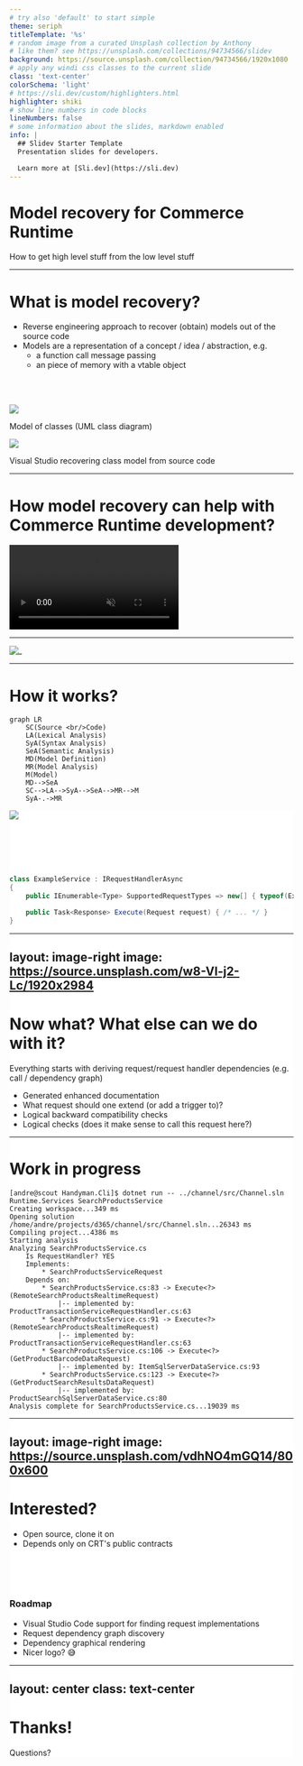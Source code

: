 ```yaml
---
# try also 'default' to start simple
theme: seriph
titleTemplate: '%s'
# random image from a curated Unsplash collection by Anthony
# like them? see https://unsplash.com/collections/94734566/slidev
background: https://source.unsplash.com/collection/94734566/1920x1080
# apply any windi css classes to the current slide
class: 'text-center'
colorSchema: 'light'
# https://sli.dev/custom/highlighters.html
highlighter: shiki
# show line numbers in code blocks
lineNumbers: false
# some information about the slides, markdown enabled
info: |
  ## Slidev Starter Template
  Presentation slides for developers.

  Learn more at [Sli.dev](https://sli.dev)
---
```


# Model recovery for Commerce Runtime

How to get high level stuff from the low level stuff

<div class="abs-br m-6 flex gap-2">
  <a href="https://github.com/andreesteve" target="_blank" alt="GitHub"
    class="text-xl icon-btn opacity-50 !border-none !hover:text-white">
    <carbon-logo-github />
  </a>
</div>


<!--
The last comment block of each slide will be treated as slide notes. It will be visible and editable in Presenter Mode along with the slide. [Read more in the docs](https://sli.dev/guide/syntax.html#notes)
-->

---

# What is model recovery?

- Reverse engineering approach to recover (obtain) models out of the source code
- Models are a representation of a concept / idea / abstraction, e.g.
  - a function call <carbon-arrow-right class="inline-block" /> message passing
  - an piece of memory with a vtable <carbon-arrow-right class="inline-block" /> object

<br>
<br>

<div grid="~ cols-2">
<div v-click>

<img src="https://upload.wikimedia.org/wikipedia/commons/thumb/6/66/KP-UML-Generalization-20060325.svg/450px-KP-UML-Generalization-20060325.svg.png" class="w-90
 rounded shadow" />

Model of classes (UML class diagram)

</div>
<div v-click>

<img src="https://docs.microsoft.com/en-us/previous-versions/images/dd409431.archexplorer_toplevel(vs.140).png" class="w-75 rounded shadow" />

Visual Studio recovering class model from source code

</div>
</div>


---

# How model recovery can help with Commerce Runtime development?

<video controls muted loop class="w-11/12">
  <source src="/handyman_visualstudio.webm" />
</video>

---

![_](/handyman-vs-marketplace.png)

<div class="abs-br m-6 flex gap-2">
  <a href="https://github.com/andreesteve/crthandyman" target="_blank" alt="GitHub"
    class="text-xl icon-btn opacity-50 !border-none !hover:text-white">
    <carbon-logo-github />
  </a>
</div>

---

# How it works?

<v-click>

```mermaid{scale: 0.8}
graph LR
    SC(Source <br/>Code)
    LA(Lexical Analysis)
    SyA(Syntax Analysis)
    SeA(Semantic Analysis)
    MD(Model Definition)
    MR(Model Analysis)
    M(Model)
    MD-->SeA
    SC-->LA-->SyA-->SeA-->MR-->M
    SyA-.->MR
```

</v-click>

<div v-click.hide style="background-color: white" class="absolute left-300px top-100px h-full w-full" />
<div v-click.hide style="background-color: white" class="absolute left-450px top-100px h-full w-full" />
<div v-click.hide style="background-color: white" class="absolute left-250px top-100px h-55px w-200px" />
<div v-click.hide style="background-color: white" class="absolute left-600px top-100px h-full w-full" />

<v-click>

<div class="w-400px h-75px top-40 left-10 absolute rounded-full border-2 border-opacity-50 border-red-500" />
<div class="w-150px h-50px top-26 left-112 absolute rounded-full border-2 border-opacity-50 border-red-500" />

<img class="w-100px top-60 left-40 absolute" src="https://user-images.githubusercontent.com/46729679/109719841-17b7dd00-7b5e-11eb-8f5e-87eb2d4d1be9.png">

</v-click>

<v-click>

<div class="w-150px h-50px top-24 left-72 absolute rounded-full border-2 border-opacity-50 border-blue-500" />
<div class="w-130px h-50px top-33 left-152 absolute rounded-full border-2 border-opacity-50 border-blue-500" />

</v-click>

<br>
<br>
<br>
<br>
<br>

<v-click>

```csharp {1|3|5}
class ExampleService : IRequestHandlerAsync
{
    public IEnumerable<Type> SupportedRequestTypes => new[] { typeof(ExampleRequest) };

    public Task<Response> Execute(Request request) { /* ... */ }
}
```

</v-click>

---
layout: image-right
image: https://source.unsplash.com/w8-Vl-j2-Lc/1920x2984
---

# Now what? What else can we do with it?

Everything starts with <carbon-column-dependency class="inline-block" /> deriving request/request handler dependencies (e.g. call / dependency graph)

- <uim-document-layout-left class="inline-block" /> Generated enhanced documentation
- <carbon-document-unknown class="inline-block" /> What request should one extend (or add a trigger to)?
- <carbon-checkmark-filled class="inline-block" /> Logical backward compatibility checks
- <carbon-logo-delicious class="inline-block" /> Logical checks (does it make sense to call this request here?)

---

# Work in progress

```shell
[andre@scout Handyman.Cli]$ dotnet run -- ../channel/src/Channel.sln Runtime.Services SearchProductsService
Creating workspace...349 ms
Opening solution /home/andre/projects/d365/channel/src/Channel.sln...26343 ms
Compiling project...4386 ms
Starting analysis
Analyzing SearchProductsService.cs
    Is RequestHandler? YES
    Implements:
        * SearchProductsServiceRequest
    Depends on:
        * SearchProductsService.cs:83 -> Execute<?>(RemoteSearchProductsRealtimeRequest)
            |-- implemented by: ProductTransactionServiceRequestHandler.cs:63
        * SearchProductsService.cs:91 -> Execute<?>(RemoteSearchProductsRealtimeRequest)
            |-- implemented by: ProductTransactionServiceRequestHandler.cs:63
        * SearchProductsService.cs:106 -> Execute<?>(GetProductBarcodeDataRequest)
            |-- implemented by: ItemSqlServerDataService.cs:93
        * SearchProductsService.cs:123 -> Execute<?>(GetProductSearchResultsDataRequest)
            |-- implemented by: ProductSearchSqlServerDataService.cs:80
Analysis complete for SearchProductsService.cs...19039 ms
```

---
layout: image-right
image: https://source.unsplash.com/vdhNO4mGQ14/800x600
---

# Interested?

- Open source, clone it on <a href="https://github.com/andreesteve/crthandyman" target="_blank" alt="GitHub" class="text-xl icon-btn"><carbon-logo-github /></a>
- Depends only on CRT's public contracts

<br>
<br>
<br>

### Roadmap
- Visual Studio Code support for finding request implementations
- Request dependency graph discovery
- Dependency graphical rendering
- Nicer logo? 😅

---
layout: center
class: text-center
---

# Thanks!
Questions?
